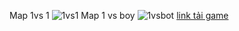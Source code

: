 Map 1vs 1
![1vs1](https://github.com/user-attachments/assets/bdd8cb05-0be2-42cb-af58-1c460c40137e)
Map 1 vs boy
![1vsbot](https://github.com/user-attachments/assets/f1349dbe-88c7-4f75-ada3-e6c765e0879a)
[link tải game](https://drive.google.com/drive/folders/1Pk5Ga_k-CaIQuS70QPv1b84yU7BY5k-R?usp=drive_link)
